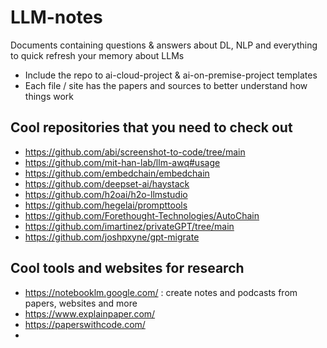 # LLM-notes

Documents containing questions & answers about DL, NLP and everything to quick refresh your memory about LLMs

- Include the repo to ai-cloud-project & ai-on-premise-project templates
- Each file / site has the papers and sources to better understand how things work

## Cool repositories that you need to check out
- https://github.com/abi/screenshot-to-code/tree/main
- https://github.com/mit-han-lab/llm-awq#usage
- https://github.com/embedchain/embedchain
- https://github.com/deepset-ai/haystack
- https://github.com/h2oai/h2o-llmstudio
- https://github.com/hegelai/prompttools
- https://github.com/Forethought-Technologies/AutoChain
- https://github.com/imartinez/privateGPT/tree/main
- https://github.com/joshpxyne/gpt-migrate

## Cool tools and  websites for research 
- https://notebooklm.google.com/ : create notes and podcasts from papers, websites and more
- https://www.explainpaper.com/
- https://paperswithcode.com/
- 
